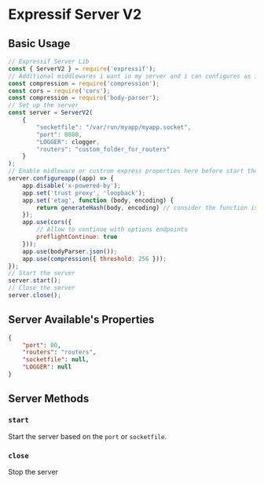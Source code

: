 # Expressif Server V2

## Basic Usage

```javascript
// Expressif Server Lib
const { ServerV2 } = require('expressif');
// Additional middlewares i want in my server and i can configures as i want
const compression = require('compression');
const cors = require('cors');
const compression = require('body-parser');
// Set up the server
const server = ServerV2(
	{
		"socketfile": "/var/run/myapp/myapp.socket",
		"port": 8080, 
		"LOGGER": clogger,
		"routers": "custom_folder_for_routers"
	}
);
// Enable midleware or custrom express properties here before start the serer
server.configureapp((app) => {
	app.disable('x-powered-by');
	app.set('trust proxy', 'loopback');
	app.set('etag', function (body, encoding) {
		return generateHash(body, encoding) // consider the function is defined
	});
	app.use(cors({
		// Allow to continue with options endpoints
		preflightContinue: true
	}));
	app.use(bodyParser.json());
	app.use(compression({ threshold: 256 }));
});
// Start the server
server.start();
// Close the server
server.close();
```

## Server Available's Properties

```json
{
	"port": 80,
	"routers": "routers",
	"socketfile": null,
	"LOGGER": null
}
```

## Server Methods

### `start`

Start the server based on the `port` or `socketfile`.

### `close`

Stop the server

